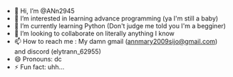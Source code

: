- 👋 Hi, I’m @ANn2945
- 👀 I’m interested in learning advance programming (ya I'm still a baby)
- 🌱 I’m currently learning Python (Don't judge me told you I'm a begginer)
- 💞️ I’m looking to collaborate on literally anything I know
- 📫 How to reach me : My damn gmail (annmary2009sijo@gmail.com) and discord (elytrann_62955)
- 😄 Pronouns: dc
- ⚡ Fun fact: uhh...

<!---
ANn2945/ANn2945 is a ✨ special ✨ repository because its `README.md` (this file) appears on your GitHub profile.
You can click the Preview link to take a look at your changes.
--->

